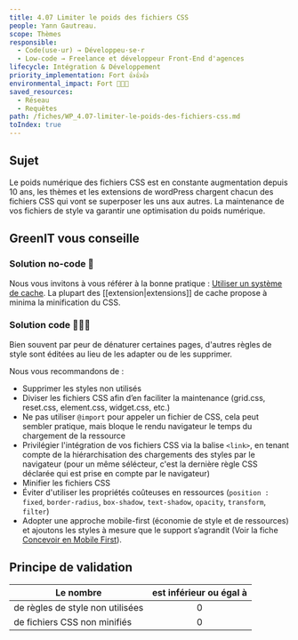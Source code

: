 ```yaml
---
title: 4.07 Limiter le poids des fichiers CSS
people: Yann Gautreau.
scope: Thèmes
responsible:
  - Code(use·ur) → Développeu·se·r
  - Low-code → Freelance et développeur Front-End d'agences
lifecycle: Intégration & Développement
priority_implementation: Fort 👍👍👍
environmental_impact: Fort 🌱🌱🌱
saved_resources:
  - Réseau
  - Requêtes
path: /fiches/WP_4.07-limiter-le-poids-des-fichiers-css.md
toIndex: true
---
```


## Sujet

Le poids numérique des fichiers CSS est en constante augmentation depuis 10 ans, les thèmes et les extensions de wordPress chargent chacun des fichiers CSS qui vont se superposer les uns aux autres. La maintenance de vos fichiers de style va garantir une optimisation du poids numérique.

## GreenIT vous conseille

### Solution no-code 🌱

Nous vous invitons à vous référer à la bonne pratique : [Utiliser un système de cache](./WP_7.02-utiliser-un-systeme-de-cache.md). La plupart des [[extension|extensions]] de cache propose à minima la minification du CSS.

### Solution code 🌱🌱🌱

Bien souvent par peur de dénaturer certaines pages, d'autres règles de style sont éditées au lieu de les adapter ou de les supprimer.

Nous vous recommandons de :

- Supprimer les styles non utilisés
- Diviser les fichiers CSS afin d’en faciliter la maintenance (grid.css, reset.css, element.css, widget.css, etc.)
- Ne pas utiliser `@import` pour appeler un fichier de CSS, cela peut sembler pratique, mais bloque le rendu navigateur le temps du chargement de la ressource
- Privilégier l'intégration de vos fichiers CSS via la balise `<link>`, en tenant compte de la hiérarchisation des chargements des styles par le navigateur (pour un même sélécteur, c'est la dernière règle CSS déclarée qui est prise en compte par le navigateur)
- Minifier les fichiers CSS
- Éviter d'utiliser les propriétés coûteuses en ressources (`position : fixed`, `border-radius`, `box-shadow`, `text-shadow`, `opacity`, `transform`, `filter`)
- Adopter une approche mobile-first (économie de style et de ressources) et ajoutons les styles à mesure que le support s’agrandit (Voir la fiche [Concevoir en Mobile First](./WP_3.07-concevoir-vos-sites-en-mobile-first.md)).

## Principe de validation

| Le nombre                        | est inférieur ou égal à |
| -------------------------------- | :---------------------: |
| de règles de style non utilisées |            0            |
| de fichiers CSS non minifiés     |            0            |
